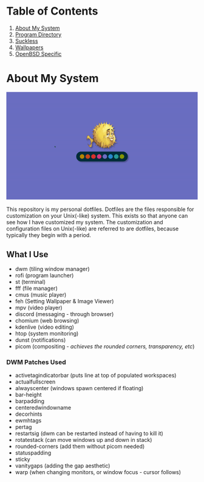 # Table of Contents
1. [About My System](#About)
2. [Program Directory](.local/bin)
3. [Suckless](.config/suckless)
4. [Wallpapers](Pictures/Wallpapers)
4. [OpenBSD Specific](etc)

# About My System <a name="About"></a>
![](Pictures/demo.gif)

This repository is my personal dotfiles. Dotfiles are the files responsible for customization on your Unix(-like) system. This exists so that anyone can see how I have customized my system. The customization and configuration files on Unix(-like) are referred to are dotfiles, because typically they begin with a period.

## What I Use
- dwm (tiling window manager)
- rofi (program launcher)
- st (terminal)
- fff (file manager)
- cmus (music player)
- feh (Setting Wallpaper & Image Viewer)
- mpv (video player)
- discord (messaging - through browser)
- chomium (web browsing)
- kdenlive (video editing)
- htop (system monitoring)
- dunst (notifications)
- picom (compositing - *achieves the rounded corners, transparency, etc*)

### DWM Patches Used
- activetagindicatorbar (puts line at top of populated workspaces)
- actualfullscreen
- alwayscenter (windows spawn centered if floating)
- bar-height
- barpadding
- centeredwindowname
- decorhints
- ewmhtags
- pertag
- restartsig (dwm can be restarted instead of having to kill it)
- rotatestack (can move windows up and down in stack)
- rounded-corners (add them without picom needed)
- statuspadding
- sticky
- vanitygaps (adding the gap aesthetic)
- warp (when changing monitors, or window focus - cursor follows)
